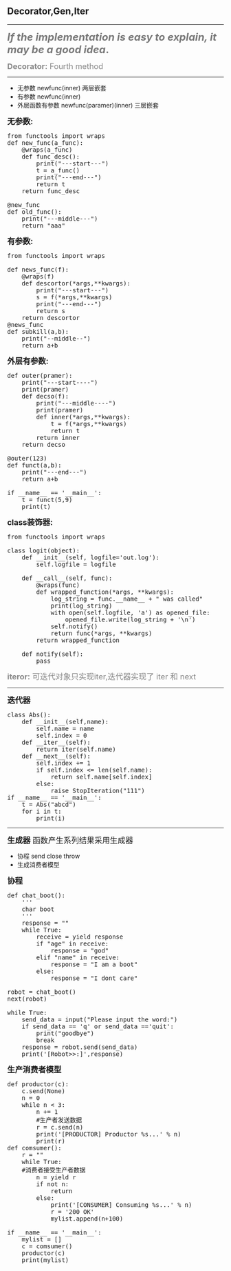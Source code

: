 ## Decorator,Gen,Iter
----

<font size=5 color="#797979">

__*If the implementation is easy to explain, it may be a good idea*.__
</font>

<font size=4 color="#888"> __Decorator:__ Fourth method</font> 

----

+ 无参数  newfunc(inner)  两层嵌套
+ 有参数  newfunc(inner)
+ 外层函数有参数  newfunc(paramer)(inner) 三层嵌套

<font size=4> __无参数:__ </font> 

<pre>
from functools import wraps
def new_func(a_func):
    @wraps(a_func)
    def func_desc():
        print("---start---")
        t = a_func()
        print("---end---")
        return t
    return func_desc

@new_func
def old_func():
    print("---middle---")
    return "aaa"
</pre>


<font size=4> __有参数:__ </font> 

<pre>
from functools import wraps

def news_func(f):
    @wraps(f)
    def descortor(*args,**kwargs):
        print("---start---")
        s = f(*args,**kwargs)
        print("---end---")
        return s
    return descortor
@news_func
def subkill(a,b):
    print("--middle--")
    return a+b
</pre>

<font size=4> __外层有参数:__ </font> 

<pre>
def outer(pramer):
    print("---start----")
    print(pramer)
    def decso(f):
        print("---middle----")
        print(pramer)
        def inner(*args,**kwargs):
            t = f(*args,**kwargs)
            return t
        return inner
    return decso

@outer(123)
def funct(a,b):
    print("---end---")
    return a+b

if __name__ == '__main__':
    t = funct(5,9)
    print(t)
</pre>

<font size=4> __class装饰器:__ </font> 

<pre>
from functools import wraps
 
class logit(object):
    def __init__(self, logfile='out.log'):
        self.logfile = logfile
 
    def __call__(self, func):
        @wraps(func)
        def wrapped_function(*args, **kwargs):
            log_string = func.__name__ + " was called"
            print(log_string)
            with open(self.logfile, 'a') as opened_file:
                opened_file.write(log_string + '\n')
            self.notify()
            return func(*args, **kwargs)
        return wrapped_function
 
    def notify(self):
        pass
</pre>

<font size=4 color="#888"> __iteror:__ 可迭代对象只实现iter,迭代器实现了 iter 和 next</font> 

----

<font size=4> __迭代器__ </font> 

<pre>
class Abs():
    def __init__(self,name):
        self.name = name
        self.index = 0
    def __iter__(self):
        return iter(self.name)
    def __next__(self):
        self.index += 1
        if self.index <= len(self.name):
            return self.name[self.index]
        else:
            raise StopIteration("111")
if __name__ == '__main__':
    t = Abs("abcd")
    for i in t:
        print(i)
</pre>

----

<font size=4> __生成器__ 函数产生系列结果采用生成器</font> 

+ 协程 send close throw
+ 生成消费者模型

<font size=4> __协程__ </font> 
<pre>
def chat_boot():
    '''
    char boot
    '''
    response = ""
    while True:
        receive = yield response
        if "age" in receive:
            response = "god"
        elif "name" in receive:
            response = "I am a boot"
        else:
            response = "I dont care"

robot = chat_boot()
next(robot)

while True:
    send_data = input("Please input the word:")
    if send_data == 'q' or send_data =='quit':
        print("goodbye")
        break
    response = robot.send(send_data)
    print('[Robot>>:]',response)
</pre>

<font size=4> __生产消费者模型__ </font> 
<pre>
def productor(c):
    c.send(None)
    n = 0
    while n < 3:
        n += 1
        #生产者发送数据
        r = c.send(n)
        print('[PRODUCTOR] Productor %s...' % n)
        print(r)
def comsumer():
    r = ""
    while True:
    #消费者接受生产者数据
        n = yield r
        if not n:
            return 
        else:
            print('[CONSUMER] Consuming %s...' % n)
            r = '200 OK'
            mylist.append(n+100)

if __name__ == '__main__':
    mylist = []
    c = comsumer()
    productor(c)
    print(mylist)
</pre>
